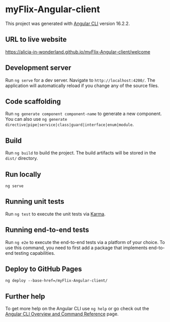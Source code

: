# myFlix-Angular-client

This project was generated with [Angular CLI](https://github.com/angular/angular-cli) version 16.2.2.

## URL to live website
https://alicja-in-wonderland.github.io/myFlix-Angular-client/welcome

## Development server

Run `ng serve` for a dev server. Navigate to `http://localhost:4200/`. The application will automatically reload if you change any of the source files.

## Code scaffolding

Run `ng generate component component-name` to generate a new component. You can also use `ng generate directive|pipe|service|class|guard|interface|enum|module`.

## Build

Run `ng build` to build the project. The build artifacts will be stored in the `dist/` directory.

## Run locally
`ng serve`

## Running unit tests

Run `ng test` to execute the unit tests via [Karma](https://karma-runner.github.io).

## Running end-to-end tests

Run `ng e2e` to execute the end-to-end tests via a platform of your choice. To use this command, you need to first add a package that implements end-to-end testing capabilities.

## Deploy to GitHub Pages
`ng deploy --base-href=/myFlix-Angular-client/`

## Further help

To get more help on the Angular CLI use `ng help` or go check out the [Angular CLI Overview and Command Reference](https://angular.io/cli) page.
